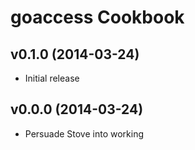 goaccess Cookbook
=================

v0.1.0 (2014-03-24)
-------------------

* Initial release


v0.0.0 (2014-03-24)
-------------------

* Persuade Stove into working
